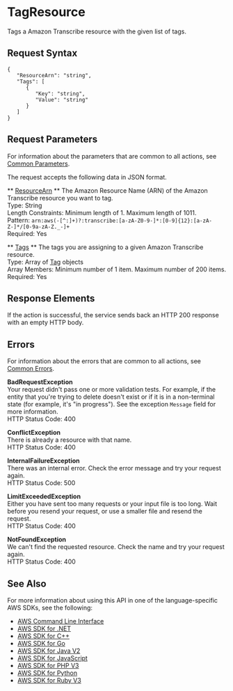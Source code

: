 # TagResource<a name="API_TagResource"></a>

Tags a Amazon Transcribe resource with the given list of tags\.

## Request Syntax<a name="API_TagResource_RequestSyntax"></a>

```
{
   "ResourceArn": "string",
   "Tags": [ 
      { 
         "Key": "string",
         "Value": "string"
      }
   ]
}
```

## Request Parameters<a name="API_TagResource_RequestParameters"></a>

For information about the parameters that are common to all actions, see [Common Parameters](CommonParameters.md)\.

The request accepts the following data in JSON format\.

 ** [ResourceArn](#API_TagResource_RequestSyntax) **   <a name="transcribe-TagResource-request-ResourceArn"></a>
The Amazon Resource Name \(ARN\) of the Amazon Transcribe resource you want to tag\.  
Type: String  
Length Constraints: Minimum length of 1\. Maximum length of 1011\.  
Pattern: `arn:aws(-[^:]+)?:transcribe:[a-zA-Z0-9-]*:[0-9]{12}:[a-zA-Z-]*/[0-9a-zA-Z._-]+`   
Required: Yes

 ** [Tags](#API_TagResource_RequestSyntax) **   <a name="transcribe-TagResource-request-Tags"></a>
The tags you are assigning to a given Amazon Transcribe resource\.  
Type: Array of [Tag](API_Tag.md) objects  
Array Members: Minimum number of 1 item\. Maximum number of 200 items\.  
Required: Yes

## Response Elements<a name="API_TagResource_ResponseElements"></a>

If the action is successful, the service sends back an HTTP 200 response with an empty HTTP body\.

## Errors<a name="API_TagResource_Errors"></a>

For information about the errors that are common to all actions, see [Common Errors](CommonErrors.md)\.

 **BadRequestException**   
Your request didn't pass one or more validation tests\. For example, if the entity that you're trying to delete doesn't exist or if it is in a non\-terminal state \(for example, it's "in progress"\)\. See the exception `Message` field for more information\.  
HTTP Status Code: 400

 **ConflictException**   
There is already a resource with that name\.  
HTTP Status Code: 400

 **InternalFailureException**   
There was an internal error\. Check the error message and try your request again\.  
HTTP Status Code: 500

 **LimitExceededException**   
Either you have sent too many requests or your input file is too long\. Wait before you resend your request, or use a smaller file and resend the request\.  
HTTP Status Code: 400

 **NotFoundException**   
We can't find the requested resource\. Check the name and try your request again\.  
HTTP Status Code: 400

## See Also<a name="API_TagResource_SeeAlso"></a>

For more information about using this API in one of the language\-specific AWS SDKs, see the following:
+  [ AWS Command Line Interface](https://docs.aws.amazon.com/goto/aws-cli/transcribe-2017-10-26/TagResource) 
+  [ AWS SDK for \.NET](https://docs.aws.amazon.com/goto/DotNetSDKV3/transcribe-2017-10-26/TagResource) 
+  [ AWS SDK for C\+\+](https://docs.aws.amazon.com/goto/SdkForCpp/transcribe-2017-10-26/TagResource) 
+  [ AWS SDK for Go](https://docs.aws.amazon.com/goto/SdkForGoV1/transcribe-2017-10-26/TagResource) 
+  [ AWS SDK for Java V2](https://docs.aws.amazon.com/goto/SdkForJavaV2/transcribe-2017-10-26/TagResource) 
+  [ AWS SDK for JavaScript](https://docs.aws.amazon.com/goto/AWSJavaScriptSDK/transcribe-2017-10-26/TagResource) 
+  [ AWS SDK for PHP V3](https://docs.aws.amazon.com/goto/SdkForPHPV3/transcribe-2017-10-26/TagResource) 
+  [ AWS SDK for Python](https://docs.aws.amazon.com/goto/boto3/transcribe-2017-10-26/TagResource) 
+  [ AWS SDK for Ruby V3](https://docs.aws.amazon.com/goto/SdkForRubyV3/transcribe-2017-10-26/TagResource) 